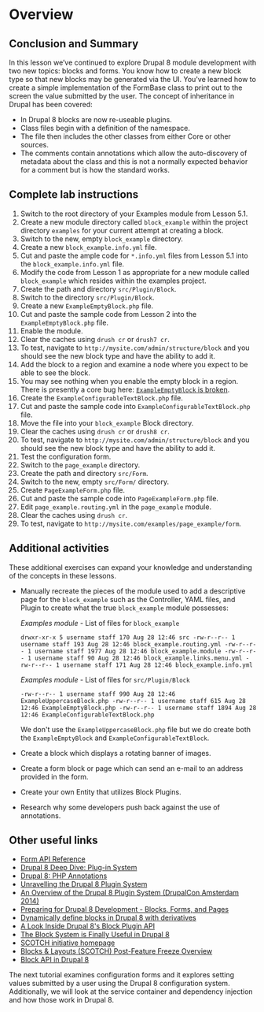 <!--
{
"name" : "drupal-8-blocks-configuration-and-forms-lab-and-other-information",
"version" : "0.0.1",
"title" : "Lesson 2.3 - Labs and other information",
"description" : "TBD",
"freshnessDate" : 2015-12-11,
"homepage" : "https://docs.acquia.com/articles/drupal-8-blocks-configuration-and-forms-lab-and-other-information",
"canonicalSource" : "https://docs.acquia.com/articles/drupal-8-blocks-configuration-and-forms-lab-and-other-information",
"license" : "CC BY-SA"
}
-->

<!-- @section -->

# Overview

<!-- @section -->

## Conclusion and Summary

In this lesson we’ve continued to explore Drupal 8 module development with two new topics: blocks and forms. You know how to create a new block type so that new blocks may be generated via the UI. You've learned how to create a simple implementation of the FormBase class to print out to the screen the value submitted by the user. The concept of inheritance in Drupal has been covered:

*   In Drupal 8 blocks are now re-useable plugins.
*   Class files begin with a definition of the namespace.
*   The file then includes the other classes from either Core or other sources.
*   The comments contain annotations which allow the auto-discovery of metadata about the class and this is not a normally expected behavior for a comment but is how the standard works.

<!-- @section -->

## Complete lab instructions

1.  Switch to the root directory of your Examples module from Lesson 5.1.
2.  Create a new module directory called `block_example` within the project directory `examples` for your current attempt at creating a block.
3.  Switch to the new, empty `block_example` directory.
4.  Create a new `block_example.info.yml` file.
5.  Cut and paste the ample code for `*.info.yml` files from Lesson 5.1 into the `block_example.info.yml` file.
6.  Modify the code from Lesson 1 as appropriate for a new module called `block_example` which resides within the examples project.
7.  Create the path and directory `src/Plugin/Block`.
8.  Switch to the directory `src/Plugin/Block`.
9.  Create a new `ExampleEmptyBlock.php` file.
10.  Cut and paste the sample code from Lesson 2 into the `ExampleEmptyBlock.php` file.
11.  Enable the module.
12.  Clear the caches using `drush cr` or `drush7 cr`.
13.  To test, navigate to `http://mysite.com/admin/structure/block` and you should see the new block type and have the ability to add it.
14.  Add the block to a region and examine a node where you expect to be able to see the block.
15.  You may see nothing when you enable the empty block in a region. There is presently a core bug here: [`ExampleEmptyBlock` is broken](https://www.drupal.org/node/2369443).
16.  Create the `ExampleConfigurableTextBlock.php` file.
17.  Cut and paste the sample code into `ExampleConfigurableTextBlock.php` file.
18.  Move the file into your `block_example` Block directory.
19.  Clear the caches using `drush cr` or `drush8 cr`.
20.  To test, navigate to `http://mysite.com/admin/structure/block` and you should see the new block type and have the ability to add it.
21.  Test the configuration form.
22.  Switch to the `page_example` directory.
23.  Create the path and directory `src/Form`.
24.  Switch to the new, empty `src/Form/` directory.
25.  Create `PageExampleForm.php` file.
26.  Cut and paste the sample code into `PageExampleForm.php` file.
27.  Edit `page_example.routing.yml` in the `page_example` module.
28.  Clear the caches using `drush cr`.
29.  To test, navigate to `http://mysite.com/examples/page_example/form`.

<!-- @section -->

## Additional activities

These additional exercises can expand your knowledge and understanding of the concepts in these lessons.

*   Manually recreate the pieces of the module used to add a descriptive page for the `block_example` such as the Controller, YAML files, and Plugin to create what the true `block_example` module possesses:

    _Examples module_ - List of files for `block_example`

    `drwxr-xr-x 5 username staff 170 Aug 28 12:46 src
    -rw-r--r-- 1 username staff 193 Aug 28 12:46 block_example.routing.yml
    -rw-r--r-- 1 username staff 1977 Aug 28 12:46 block_example.module
    -rw-r--r-- 1 username staff 90 Aug 28 12:46 block_example.links.menu.yml
    -rw-r--r-- 1 username staff 171 Aug 28 12:46 block_example.info.yml`

    _Examples module_ - List of files for `src/Plugin/Block`

    `-rw-r--r-- 1 username staff 990 Aug 28 12:46 ExampleUppercaseBlock.php
    -rw-r--r-- 1 username staff 615 Aug 28 12:46 ExampleEmptyBlock.php
    -rw-r--r-- 1 username staff 1894 Aug 28 12:46 ExampleConfigurableTextBlock.php`

    We don't use the `ExampleUppercaseBlock.php` file but we do create both the `ExampleEmptyBlock` and `ExampleConfigurableTextBlock`.

*   Create a block which displays a rotating banner of images.
*   Create a form block or page which can send an e-mail to an address provided in the form.
*   Create your own Entity that utilizes Block Plugins.
*   Research why some developers push back against the use of annotations.

<!-- @section -->

## Other useful links

*   [Form API Reference](https://api.drupal.org/api/drupal/developer%21topics%21forms_api_reference.html/8)
*   [Drupal 8 Deep Dive: Plug-in System](https://www.acquia.com/resources/acquia-tv/conference/drupal-8-deep-dive-plug-system-august-21-2014)
*   [Drupal 8: PHP Annotations](https://api.drupal.org/api/drupal/core%21vendor%21doctrine%21annotations%21lib%21Doctrine%21Common%21Annotations%21Annotation.php/class/Annotation/8)
*   [Unravelling the Drupal 8 Plugin System](https://drupalize.me/blog/201409/unravelling-drupal-8-plugin-system)
*   [An Overview of the Drupal 8 Plugin System (DrupalCon Amsterdam 2014)](https://amsterdam2014.drupal.org/session/overview-drupal-8-plugin-system)
*   [Preparing for Drupal 8 Development - Blocks, Forms, and Pages](http://www.mediacurrent.com/blog/preparing-drupal-8-development-blocks-forms-and-pages)
*   [Dynamically define blocks in Drupal 8 with derivatives](http://blog.dev030.com/posts/dynamically-define-blocks-drupal-8-derivatives)
*   [A Look Inside Drupal 8's Block Plugin API](http://drupalize.me/blog/201404/look-inside-drupal-8s-block-plugin-api)
*   [The Block System is Finally Useful in Drupal 8](http://drupalize.me/blog/201403/block-system-finally-useful-drupal-8)
*   [SCOTCH initiative homepage](https://groups.drupal.org/scotch)
*   [Blocks & Layouts (SCOTCH) Post-Feature Freeze Overview](https://groups.drupal.org/node/287563)
*   [Block API in Drupal 8](https://drupal.org/node/2168137)

The next tutorial examines configuration forms and it explores setting values submitted by a user using the Drupal 8 configuration system. Additionally, we will look at the service container and dependency injection and how those work in Drupal 8.
